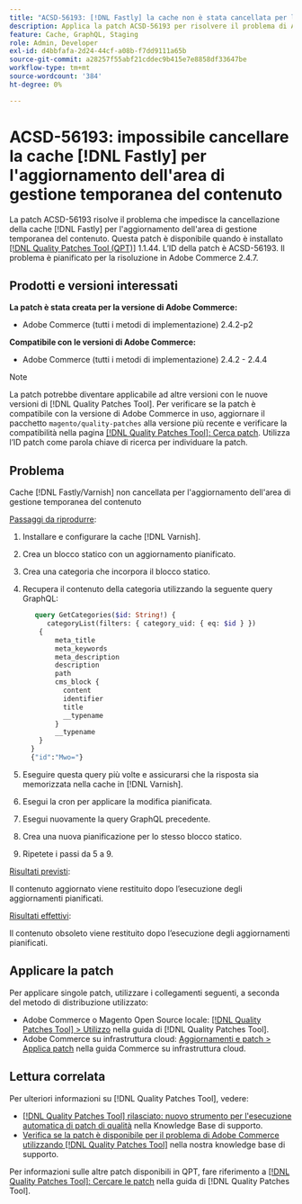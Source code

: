 ```yaml
---
title: "ACSD-56193: [!DNL Fastly] la cache non è stata cancellata per l'aggiornamento dell'area di gestione temporanea del contenuto"
description: Applica la patch ACSD-56193 per risolvere il problema di Adobe Commerce per cui la cache  [!DNL Fastly]  non viene cancellata per l'aggiornamento dell'area di gestione temporanea del contenuto.
feature: Cache, GraphQL, Staging
role: Admin, Developer
exl-id: d4bbfafa-2d24-44cf-a08b-f7dd9111a65b
source-git-commit: a28257f55abf21cddec9b415e7e8858df33647be
workflow-type: tm+mt
source-wordcount: '384'
ht-degree: 0%

---
```


# ACSD-56193: impossibile cancellare la cache [!DNL Fastly] per l&#39;aggiornamento dell&#39;area di gestione temporanea del contenuto

La patch ACSD-56193 risolve il problema che impedisce la cancellazione della cache [!DNL Fastly] per l&#39;aggiornamento dell&#39;area di gestione temporanea del contenuto. Questa patch è disponibile quando è installato [[!DNL Quality Patches Tool (QPT)]](/help/announcements/adobe-commerce-announcements/magento-quality-patches-released-new-tool-to-self-serve-quality-patches.md) 1.1.44. L’ID della patch è ACSD-56193. Il problema è pianificato per la risoluzione in Adobe Commerce 2.4.7.

## Prodotti e versioni interessati

**La patch è stata creata per la versione di Adobe Commerce:**

* Adobe Commerce (tutti i metodi di implementazione) 2.4.2-p2

**Compatibile con le versioni di Adobe Commerce:**

* Adobe Commerce (tutti i metodi di implementazione) 2.4.2 - 2.4.4

>[!NOTE]
>
>La patch potrebbe diventare applicabile ad altre versioni con le nuove versioni di [!DNL Quality Patches Tool]. Per verificare se la patch è compatibile con la versione di Adobe Commerce in uso, aggiornare il pacchetto `magento/quality-patches` alla versione più recente e verificare la compatibilità nella pagina [[!DNL Quality Patches Tool]: Cerca patch](https://experienceleague.adobe.com/tools/commerce-quality-patches/index.html). Utilizza l’ID patch come parola chiave di ricerca per individuare la patch.

## Problema

Cache [!DNL Fastly/Varnish] non cancellata per l&#39;aggiornamento dell&#39;area di gestione temporanea del contenuto

<u>Passaggi da riprodurre</u>:

1. Installare e configurare la cache [!DNL Varnish].
1. Crea un blocco statico con un aggiornamento pianificato.
1. Crea una categoria che incorpora il blocco statico.
1. Recupera il contenuto della categoria utilizzando la seguente query GraphQL:

   ```GraphQL
      query GetCategories($id: String!) {
         categoryList(filters: { category_uid: { eq: $id } }) 
       {
           meta_title
           meta_keywords
           meta_description
           description
           path
           cms_block {
             content
             identifier
             title
             __typename
           }
           __typename
       }
     }
     {"id":"Mwo="}
   ```

1. Eseguire questa query più volte e assicurarsi che la risposta sia memorizzata nella cache in [!DNL Varnish].
1. Esegui la cron per applicare la modifica pianificata.
1. Esegui nuovamente la query GraphQL precedente.
1. Crea una nuova pianificazione per lo stesso blocco statico.
1. Ripetete i passi da 5 a 9.

<u>Risultati previsti</u>:

Il contenuto aggiornato viene restituito dopo l’esecuzione degli aggiornamenti pianificati.

<u>Risultati effettivi</u>:

Il contenuto obsoleto viene restituito dopo l’esecuzione degli aggiornamenti pianificati.

## Applicare la patch

Per applicare singole patch, utilizzare i collegamenti seguenti, a seconda del metodo di distribuzione utilizzato:

* Adobe Commerce o Magento Open Source locale: [[!DNL Quality Patches Tool] > Utilizzo](https://experienceleague.adobe.com/docs/commerce-operations/tools/quality-patches-tool/usage.html) nella guida di [!DNL Quality Patches Tool].
* Adobe Commerce su infrastruttura cloud: [Aggiornamenti e patch > Applica patch](https://experienceleague.adobe.com/docs/commerce-cloud-service/user-guide/develop/upgrade/apply-patches.html) nella guida Commerce su infrastruttura cloud.

## Lettura correlata

Per ulteriori informazioni su [!DNL Quality Patches Tool], vedere:

* [[!DNL Quality Patches Tool] rilasciato: nuovo strumento per l&#39;esecuzione automatica di patch di qualità](/help/announcements/adobe-commerce-announcements/magento-quality-patches-released-new-tool-to-self-serve-quality-patches.md) nella Knowledge Base di supporto.
* [Verifica se la patch è disponibile per il problema di Adobe Commerce utilizzando  [!DNL Quality Patches Tool]](/help/support-tools/patches-available-in-qpt-tool/check-patch-for-magento-issue-with-magento-quality-patches.md) nella nostra knowledge base di supporto.

Per informazioni sulle altre patch disponibili in QPT, fare riferimento a [[!DNL Quality Patches Tool]: Cercare le patch](https://experienceleague.adobe.com/tools/commerce-quality-patches/index.html) nella guida di [!DNL Quality Patches Tool].
